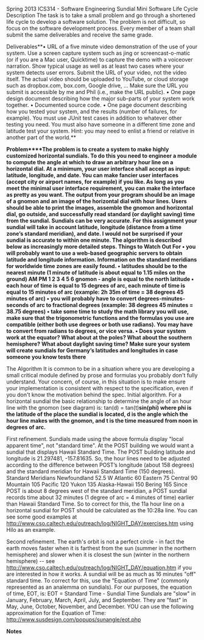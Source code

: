 Spring 2013
ICS314 - Software Engineering
Sundial Mini Software Life Cycle
Description
The task is to take a small problem and go through a shortened life cycle to
develop a software solution. The problem is not difficult, so focus on the
software development process.
Every member of a team shall submit the same deliverables and receive the
same grade.

Deliverables**• URL of a five minute video demonstration of the use of your system. Use a
screen capture system such as jing or screencast-o-matic (or if you are a
Mac user, Quicktime) to capture the demo with a voiceover narration. Show
typical usage as well as at least two cases where your system detects user
errors. Submit the URL of your video, not the video itself. The actual
video should be uploaded to YouTube, or cloud storage such as dropbox.com,
box.com, Google drive, … Make sure the URL you submit is accessible by
me and Phil (i.e., make the URL public).
• One page design document describing how the major sub-parts of your
system work together.
• Documented source code.
• One page document describing how you tested your system, and the results
(number of failures, for example). You must use JUnit test cases in
addition to whatever other testing you need. You must also have someone in
a different time zone and latitude test your system. Hint: you may need to
enlist a friend or relative in another part of the world.**

**Problem****The problem is to create a system to make highly customized horizontal
sundials. To do this you need to engineer a module to compute the angle at
which to draw an arbitrary hour line on a horizontal dial.
At a minimum, your user interface shall accept as input: latitude, longitude,
and date. You can make fancier user interfaces (accept city or airport names,
for example) if you like. As long as you meet the minimal user interface
requirement, you can make the interface as pretty as you want.
The output from your program should be an image of a gnomon and an image
of the horizontal dial with hour lines. Users should be able to print the images,
assemble the gnomon and horizontal dial, go outside, and successfully read
standard (or daylight saving) time from the sundial.
Sundials can be very accurate. For this assignment your sundial will take in
account latitude, longitude (distance from a time zone’s standard meridian),
and date. I would not be surprised if your sundial is accurate to within one
minute.
The algorithm is described below as increasingly more detailed steps.
Things to Watch Out For
• you will probably want to use a web-based geographic servers to obtain
latitude and longitude information. Information on the standard
meridians for worldwide time zones are easily found.
• latitudes should be to the nearest minute (1 minute of latitude is about
equal to 1.15 miles on the ground)
AM PM
1 2 3
4
5
6
gnomon - angle is equal to the north latitude
• each hour of time is equal to 15 degrees of arc, each minute of time is
equal to 15 minutes of arc (example: 2h 35m of time = 38 degrees 45
minutes of arc)
• you will probably have to convert degrees-minutes-seconds of arc to
fractional degrees (example: 38 degrees 45 minutes = 38.75 degrees)
• take some time to study the math library you will use, make sure that
the trigonometric functions and the formulas you use are compatible
(either both use degrees or both use radians). You may have to convert
from radians to degrees, or vice versa.
• Does your system work at the equator? What about at the poles? What
about the southern hemisphere? What about daylight saving time?
Make sure your system will create sundials for Germany’s latitudes and
longitudes in case someone you know tests there**

The Algorithm
It is common to be in a situation where you are developing a small critical
module defined by prose and formulas you probably don't fully understand.
Your concern, of course, in this situation is to make ensure your
implementation is consistent with respect to the specification, even if you don't
know the motivation behind the spec.
Initial algorithm. For a horizontal sundial the basic relationship to
determine the angle of an hour line with the gnomon (see diagram) is:
tan(d) = tan(t)**sin(phi)
where phi is the latitude of the place the sundial is located, d is the angle
which the hour line makes with the gnomon, and t is the time measured from
noon in degrees of arc.**

First refinement. Sundials made using the above formula display "local
apparent time", not "standard time". At the POST building we would want a
sundial that displays Hawaii Standard Time. The POST building latitude and
longitude is 21.297481, -157.81635. So, the hour lines need to be adjusted
according to the difference between POST’s longitude (about 158 degrees) and
the standard meridian for Hawaii Standard Time (150 degrees).
Standard Meridians
Newfoundland 52.5 W
Atlantic 60
Eastern 75
Central 90
Mountain 105
Pacific 120
Yukon 135
Alaska-Hawaii 150
Bering 165
Since POST is about 8 degrees west of the standard meridian, a POST sundial
records time about 32 minutes (1 degree of arc = 4 minutes of time) earlier
than Hawaii Standard Time. So to correct for this, the 11a hour line on a
horizontal sundial for POST should be calculated as the 10:28a line. You can
see some good examples at
http://www.cso.caltech.edu/outreach/log/NIGHT_DAY/exercises.htm using Hilo
as an example.

Second refinement. The earth's orbit is not a perfect circle - in fact the earth
moves faster when it is farthest from the sun (summer in the northern
hemisphere) and slower when it is closest the sun (winter in the northern
hemisphere) -- see
http://www.cso.caltech.edu/outreach/log/NIGHT_DAY/equation.htm if you are
interested in how it works. A sundial will be as much as 16 minutes "off"
standard time.
To correct for this, use the "Equation of Time" (commonly represented as an
analemma on sundials). For our purposes, the equation of time, EOT, is:
EOT = Standard Time - Sundial Time
Sundials are "slow" in January, February, March, April, July, and September.
They are "fast" in May, June, October, November, and December.
YOU can use the following approximation for the Equation of Time:
http://www.susdesign.com/popups/sunangle/eot.php

**Notes**